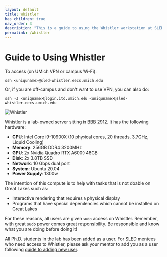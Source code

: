 ```yaml
---
layout: default
title: Whistler
has_children: true
nav_order: 3
description: "This is a guide to using the Whistler workstation at SLED Reserch Group."
permalink: /whistler
---
```

# Guide to Using Whistler

To access (on UMich VPN or campus Wi-Fi):
```
ssh <uniquname>@sled-whistler.eecs.umich.edu
```
Or, if you are off-campus and don't want to use VPN, you can also do:
```
ssh -J <uniqname>@login.itd.umich.edu <uniquname>@sled-whistler.eecs.umich.edu
```

![Whistler](/compute-guide/whistler/whistler.jpg)

Whistler is a lab-owned server sitting in BBB 2912. It has the following hardware:

- **CPU**: Intel Core i9-10900X (10 physical cores, 20 threads, 3.7GHz, Liquid Cooling)
- **Memory**: 256GB DDR4 3200MHz 
- **GPU**: 2x Nvidia Quadro RTX A6000 48GB
- **Disk**: 2x 3.8TB SSD
- **Network**: 10 Gbps dual port
- **System**: Ubuntu 20.04
- **Power Supply**: 1300w

The intention of this compute is to help with tasks that is not doable on Great Lakes such as:
- Interactive rendering that requires a physical display
- Programs that have special dependencies which cannot be installed on Great Lakes

For these reasons, all users are given `sudo` access on Whistler. Remember, with great `sudo` power comes great responsibility. Be responsible and know what you are doing before doing it!

All Ph.D. students in the lab has been added as a user. For SLED mentees who need access to Whistler, please ask your mentor to add you as a user following [guide to adding new user](/compute-guide/whistler/add-new-user).
